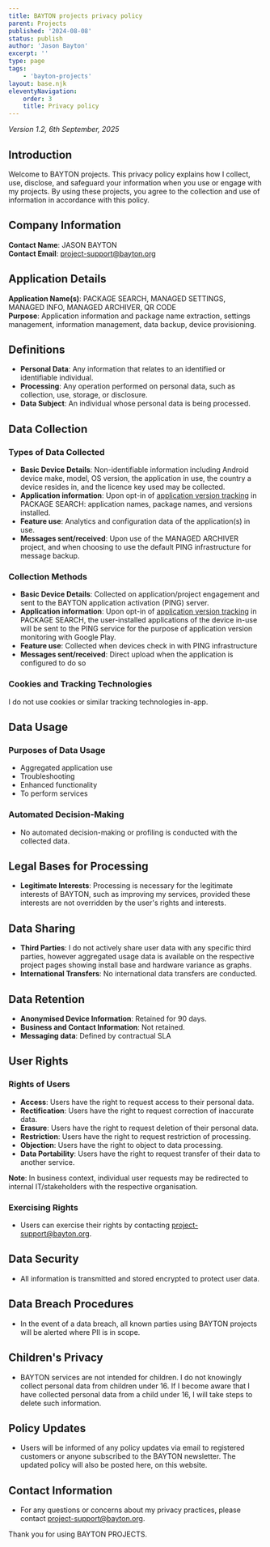 ```yaml
---
title: BAYTON projects privacy policy
parent: Projects
published: '2024-08-08'
status: publish
author: 'Jason Bayton'
excerpt: ''
type: page
tags: 
    - 'bayton-projects'
layout: base.njk
eleventyNavigation: 
    order: 3
    title: Privacy policy
---
```

_Version 1.2, 6th September, 2025_

## Introduction

Welcome to BAYTON projects. This privacy policy explains how I collect, use, disclose, and safeguard your information when you use or engage with my projects. By using these projects, you agree to the collection and use of information in accordance with this policy.

## Company Information

**Contact Name**: JASON BAYTON  
**Contact Email**: [project-support@bayton.org](mailto:project-support@bayton.org)

## Application Details

**Application Name(s)**: PACKAGE SEARCH, MANAGED SETTINGS, MANAGED INFO, MANAGED ARCHIVER, QR CODE  
**Purpose**: Application information and package name extraction, settings management, information management, data backup, device provisioning.

## Definitions

- **Personal Data**: Any information that relates to an identified or identifiable individual.
- **Processing**: Any operation performed on personal data, such as collection, use, storage, or disclosure.
- **Data Subject**: An individual whose personal data is being processed.

## Data Collection

### Types of Data Collected

- **Basic Device Details**: Non-identifiable information including Android device make, model, OS version, the application in use, the country a device resides in, and the licence key used may be collected.
- **Application information**: Upon opt-in of [application version tracking](/projects/package-search/support/enable-package-sync) in PACKAGE SEARCH: application names, package names, and versions installed.
- **Feature use**: Analytics and configuration data of the application(s) in use.
- **Messages sent/received**: Upon use of the MANAGED ARCHIVER project, and when choosing to use the default PING infrastructure for message backup. 

### Collection Methods

- **Basic Device Details**: Collected on application/project engagement and sent to the BAYTON application activation (PING) server.
- **Application information**: Upon opt-in of [application version tracking](/projects/package-search/support/enable-package-sync) in PACKAGE SEARCH, the user-installed applications of the device in-use will be sent to the PING service for the purpose of application version monitoring with Google Play.
- **Feature use**: Collected when devices check in with PING infrastructure
- **Messages sent/received**: Direct upload when the application is configured to do so

### Cookies and Tracking Technologies

I do not use cookies or similar tracking technologies in-app.

## Data Usage

### Purposes of Data Usage

- Aggregated application use
- Troubleshooting
- Enhanced functionality
- To perform services

### Automated Decision-Making

- No automated decision-making or profiling is conducted with the collected data.

## Legal Bases for Processing

- **Legitimate Interests**: Processing is necessary for the legitimate interests of BAYTON, such as improving my services, provided these interests are not overridden by the user's rights and interests.

## Data Sharing

- **Third Parties**: I do not actively share user data with any specific third parties, however aggregated usage data is available on the respective project pages showing install base and hardware variance as graphs.
- **International Transfers**: No international data transfers are conducted.

## Data Retention

- **Anonymised Device Information**: Retained for 90 days.
- **Business and Contact Information**: Not retained.
- **Messaging data**: Defined by contractual SLA

## User Rights

### Rights of Users

- **Access**: Users have the right to request access to their personal data.
- **Rectification**: Users have the right to request correction of inaccurate data.
- **Erasure**: Users have the right to request deletion of their personal data.
- **Restriction**: Users have the right to request restriction of processing.
- **Objection**: Users have the right to object to data processing.
- **Data Portability**: Users have the right to request transfer of their data to another service.

**Note**: In business context, individual user requests may be redirected to internal IT/stakeholders with the respective organisation.

### Exercising Rights

- Users can exercise their rights by contacting [project-support@bayton.org](mailto:project-support@bayton.org).

## Data Security

- All information is transmitted and stored encrypted to protect user data.

## Data Breach Procedures

- In the event of a data breach, all known parties using BAYTON projects will be alerted where PII is in scope.

## Children's Privacy

- BAYTON services are not intended for children. I do not knowingly collect personal data from children under 16. If I become aware that I have collected personal data from a child under 16, I will take steps to delete such information.

## Policy Updates

- Users will be informed of any policy updates via email to registered customers or anyone subscribed to the BAYTON newsletter. The updated policy will also be posted here, on this website.

## Contact Information

- For any questions or concerns about my privacy practices, please contact [project-support@bayton.org](mailto:project-support@bayton.org).

Thank you for using BAYTON PROJECTS.